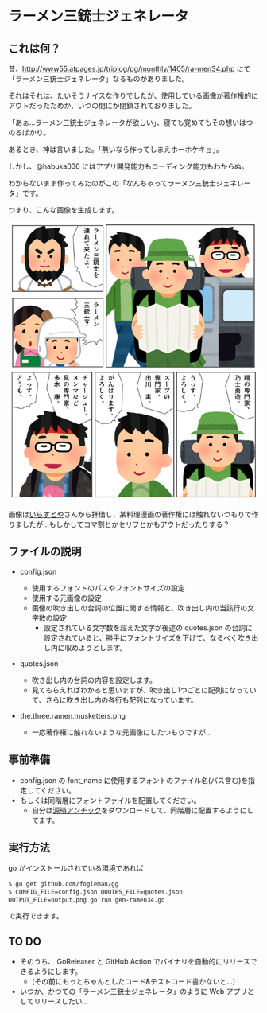 # ラーメン三銃士ジェネレータ

## これは何？

昔、http://www55.atpages.jp/triplog/pg/monthly/1405/ra-men34.php にて「ラーメン三銃士ジェネレータ」なるものがありました。

それはそれは、たいそうナイスな作りでしたが、使用している画像が著作権的にアウトだったためか、いつの間にか閉鎖されておりました。

「あぁ…ラーメン三銃士ジェネレータが欲しい」、寝ても覚めてもその想いはつのるばかり。

あるとき、神は言いました。「無いなら作ってしまえホーホケキョ」。

しかし、@habuka036 にはアプリ開発能力もコーディング能力もわからぬ。

わからないまま作ってみたのがこの「なんちゃってラーメン三銃士ジェネレータ」です。

つまり、こんな画像を生成します。

![ラーメン三銃士](https://github.com/habuka036/gen-ramen34/blob/master/ramen34.png)

画像は[いらすとや](https://www.irasutoya.com/)さんから拝借し、某料理漫画の著作権には触れないつもりで作りましたが…もしかしてコマ割とかセリフとかもアウトだったりする？

## ファイルの説明

* config.json
  * 使用するフォントのパスやフォントサイズの設定
  * 使用する元画像の設定
  * 画像の吹き出しの台詞の位置に関する情報と、吹き出し内の当該行の文字数の設定
    * 設定されている文字数を超えた文字が後述の quotes.json の台詞に設定されていると、勝手にフォントサイズを下げて、なるべく吹き出し内に収めようとします。

* quotes.json
  * 吹き出し内の台詞の内容を設定します。
  * 見てもらえればわかると思いますが、吹き出し1つごとに配列になっていて、さらに吹き出し内の各行も配列になっています。

* the.three.ramen.musketters.png
  * 一応著作権に触れないような元画像にしたつもりですが…

## 事前準備

* config.json の font_name に使用するフォントのファイル名(パス含む)を指定してください。
* もしくは同階層にフォントファイルを配置してください。
  * 自分は[源暎アンチック](https://okoneya.jp/font/)をダウンロードして、同階層に配置するようにしてます。

## 実行方法

go がインストールされている環境であれば

```
$ go get github.com/fogleman/gg
$ CONFIG_FILE=config.json QUOTES_FILE=quotes.json OUTPUT_FILE=output.png go run gen-ramen34.go
```

で実行できます。

## TO DO

* そのうち、 GoReleaser と GitHub Action でバイナリを自動的にリリースできるようにします。
  * (その前にもっとちゃんとしたコード&テストコード書かないと…)
* いつか、かつての「ラーメン三銃士ジェネレータ」のように Web アプリとしてリリースしたい…




